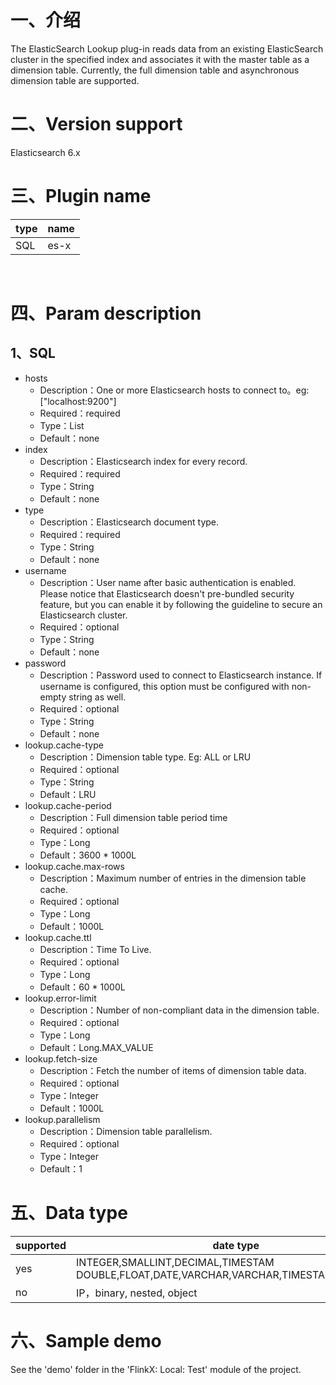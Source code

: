 # 一、介绍

The ElasticSearch Lookup plug-in reads data from an existing ElasticSearch cluster in the specified index and associates it with the master table as a dimension table. 
Currently, the full dimension table and asynchronous dimension table are supported.

# 二、Version support 

Elasticsearch 6.x
​
# 三、Plugin name

| type|name|
| ---- | ----|
| SQL | es-x |


​<br />

# 四、Param description

## 1、SQL

- hosts
   - Description：One or more Elasticsearch hosts to connect to。eg: ["localhost:9200"]
   - Required：required
   - Type：List<String>
   - Default：none
- index
   - Description：Elasticsearch index for every record. 
   - Required：required
   - Type：String
   - Default：none
- type
  - Description：Elasticsearch document type.
  - Required：required
  - Type：String
  - Default：none
- username
   - Description：User name after basic authentication is enabled. Please notice that Elasticsearch doesn't pre-bundled security feature, but you can enable it by following the guideline to secure an Elasticsearch cluster.
   - Required：optional
   - Type：String
   - Default：none
- password
   - Description：Password used to connect to Elasticsearch instance. If username is configured, this option must be configured with non-empty string as well.
   - Required：optional
   - Type：String
   - Default：none
- lookup.cache-type
   - Description：Dimension table type. Eg: ALL or LRU
   - Required：optional
   - Type：String
   - Default：LRU
- lookup.cache-period
   - Description：Full dimension table period time
   - Required：optional
   - Type：Long
   - Default：3600 * 1000L
- lookup.cache.max-rows
   - Description：Maximum number of entries in the dimension table cache.
   - Required：optional
   - Type：Long
   - Default：1000L
- lookup.cache.ttl
   - Description：Time To Live.
   - Required：optional
   - Type：Long
   - Default：60 * 1000L
- lookup.error-limit
   - Description：Number of non-compliant data in the dimension table.
   - Required：optional
   - Type：Long
   - Default：Long.MAX_VALUE
- lookup.fetch-size
   - Description：Fetch the number of items of dimension table data.
   - Required：optional
   - Type：Integer
   - Default：1000L
- lookup.parallelism
   - Description：Dimension table parallelism.
   - Required：optional
   - Type：Integer
   - Default：1


# 五、Data type

|supported | date type |
| --- | --- |
| yes |INTEGER,SMALLINT,DECIMAL,TIMESTAM DOUBLE,FLOAT,DATE,VARCHAR,VARCHAR,TIMESTAMP,TIME,BYTE|
| no | IP，binary, nested, object|

# 六、Sample demo

See the 'demo' folder in the 'FlinkX: Local: Test' module of the project.

